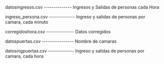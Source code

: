 datosingresos.csv  --------------  Ingresos y Salidas de personas cada Hora

ingreso_persona.csv -------------  Ingreso y salidas de personas por camara, cada minuto

corregidoshora.csv --------------  Datos corregidos

datospuertas.csv ---------------- Nombre de camaras

datosingpuertas.csv ------------- Ingreso y salidas de personas por camara, cada hora
